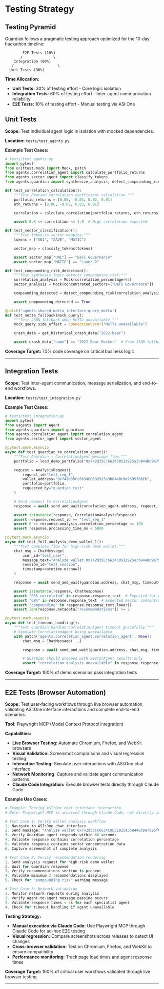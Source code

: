 # Testing Strategy

## Testing Pyramid

Guardian follows a pragmatic testing approach optimized for the 10-day hackathon timeline:

```
        E2E Tests (10%)
       /              \
    Integration (60%)
   /                    \
  Unit Tests (30%)
```

**Time Allocation:**
- **Unit Tests:** 30% of testing effort - Core logic isolation
- **Integration Tests:** 60% of testing effort - Inter-agent communication reliability
- **E2E Tests:** 10% of testing effort - Manual testing via ASI:One

## Unit Tests

**Scope:** Test individual agent logic in isolation with mocked dependencies.

**Location:** `tests/test_agents.py`

**Example Test Cases:**

```python
# tests/test_agents.py
import pytest
from unittest.mock import Mock, patch
from agents.correlation_agent import calculate_portfolio_returns
from agents.sector_agent import classify_tokens
from agents.guardian import synthesize_analysis, detect_compounding_risk

def test_correlation_calculation():
    """Test Pearson correlation coefficient calculation."""
    portfolio_returns = [0.05, -0.03, 0.02, 0.01]
    eth_returns = [0.06, -0.02, 0.03, 0.01]

    correlation = calculate_correlation(portfolio_returns, eth_returns)

    assert 0.8 <= correlation <= 1.0  # High correlation expected

def test_sector_classification():
    """Test token-to-sector mapping."""
    tokens = ["UNI", "AAVE", "MATIC"]

    sector_map = classify_tokens(tokens)

    assert sector_map["UNI"] == "DeFi Governance"
    assert sector_map["MATIC"] == "Layer-2"

def test_compounding_risk_detection():
    """Test synthesis logic detects compounding risk."""
    correlation_analysis = Mock(correlation_percentage=95)
    sector_analysis = Mock(concentrated_sectors=["DeFi Governance"])

    compounding_detected = detect_compounding_risk(correlation_analysis, sector_analysis)

    assert compounding_detected == True

@patch('agents.shared.metta_interface.query_metta')
def test_metta_fallback(mock_query):
    """Test JSON fallback when MeTTa unavailable."""
    mock_query.side_effect = ConnectionError("MeTTa unavailable")

    crash_data = get_historical_crash_data("2022-bear")

    assert crash_data["name"] == "2022 Bear Market"  # From JSON fallback
```

**Coverage Target:** 70% code coverage on critical business logic

---

## Integration Tests

**Scope:** Test inter-agent communication, message serialization, and end-to-end workflows.

**Location:** `tests/test_integration.py`

**Example Test Cases:**

```python
# tests/test_integration.py
import pytest
from uagents import Agent
from agents.guardian import guardian
from agents.correlation_agent import correlation_agent
from agents.sector_agent import sector_agent

@pytest.mark.asyncio
async def test_guardian_to_correlation_agent():
    """Test Guardian → CorrelationAgent message flow."""
    portfolio = load_demo_portfolio("0x742d35Cc6634C0532925a3b844Bc9e7595f0bEb")

    request = AnalysisRequest(
        request_id="test_req_1",
        wallet_address="0x742d35Cc6634C0532925a3b844Bc9e7595f0bEb",
        portfolio=portfolio,
        requested_by="guardian_test"
    )

    # Send request to CorrelationAgent
    response = await send_and_wait(correlation_agent.address, request, timeout=10.0)

    assert isinstance(response, CorrelationAnalysisResponse)
    assert response.request_id == "test_req_1"
    assert 0 <= response.analysis.correlation_percentage <= 100
    assert response.processing_time_ms < 5000

@pytest.mark.asyncio
async def test_full_analysis_demo_wallet_1():
    """Test complete flow for high-risk demo wallet."""
    chat_msg = ChatMessage(
        user_id="test_user",
        message_text="Analyze wallet 0x742d35Cc6634C0532925a3b844Bc9e7595f0bEb",
        session_id="test_session",
        timestamp=datetime.utcnow()
    )

    response = await send_and_wait(guardian.address, chat_msg, timeout=60.0)

    assert isinstance(response, ChatResponse)
    assert "95% correlated" in response.response_text  # Expected for demo wallet 1
    assert "68%" in response.response_text  # Expected sector concentration
    assert "compounding" in response.response_text.lower()
    assert len(response.metadata["recommendations"]) >= 2

@pytest.mark.asyncio
async def test_timeout_handling():
    """Test Guardian handles CorrelationAgent timeout gracefully."""
    # Simulate CorrelationAgent being unavailable
    with patch('agents.correlation_agent.correlation_agent', None):
        chat_msg = ChatMessage(...)

        response = await send_and_wait(guardian.address, chat_msg, timeout=15.0)

        # Guardian should proceed with SectorAgent results only
        assert "correlation analysis unavailable" in response.response_text.lower()
```

**Coverage Target:** 100% of demo scenarios pass integration tests

---

## E2E Tests (Browser Automation)

**Scope:** Test user-facing workflows through live browser automation, validating ASI:One interface interactions and complete end-to-end scenarios.

**Tool:** Playwright MCP (Model Context Protocol integration)

**Capabilities:**
- **Live Browser Testing:** Automate Chromium, Firefox, and WebKit browsers
- **Visual Validation:** Screenshot comparisons and visual regression testing
- **Interactive Testing:** Simulate user interactions with ASI:One chat interface
- **Network Monitoring:** Capture and validate agent communication patterns
- **Claude Code Integration:** Execute browser tests directly through Claude Code

**Example Use Cases:**

```python
# Example: Testing ASI:One chat interface interaction
# Note: Playwright MCP is accessed through Claude Code, not directly in code

# Test Case 1: Verify wallet analysis workflow
1. Navigate to ASI:One chat interface
2. Send message: "Analyze wallet 0x742d35Cc6634C0532925a3b844Bc9e7595f0bEb"
3. Verify Guardian agent responds within 60 seconds
4. Validate response contains correlation percentage
5. Validate response contains sector concentration data
6. Capture screenshot of complete analysis

# Test Case 2: Verify recommendation rendering
1. Send analysis request for high-risk demo wallet
2. Wait for Guardian response
3. Verify recommendations section is present
4. Validate minimum 2 recommendations displayed
5. Check for "compounding risk" warning message

# Test Case 3: Network validation
1. Monitor network requests during analysis
2. Verify agent-to-agent message passing occurs
3. Validate response times < 5s for each specialist agent
4. Check for timeout handling if agent unavailable
```

**Testing Strategy:**
- **Manual execution via Claude Code:** Use Playwright MCP through Claude Code for ad-hoc E2E testing
- **Visual regression:** Compare screenshots across releases to detect UI changes
- **Cross-browser validation:** Test on Chromium, Firefox, and WebKit to ensure compatibility
- **Performance monitoring:** Track page load times and agent response times

**Coverage Target:** 100% of critical user workflows validated through live browser testing

---
